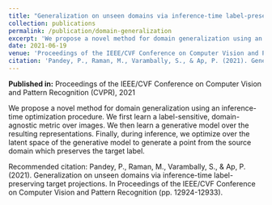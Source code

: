 ```yaml
---
title: "Generalization on unseen domains via inference-time label-preserving target projections"
collection: publications
permalink: /publication/domain-generalization
excerpt: 'We propose a novel method for domain generalization using an inference-time optimization procedure. We first learn a label-sensitive, domain-agnostic metric over images. We then learn a generative model over the resulting representations. Finally, during inference, we optimize over the latent space of the generative model to generate a point from the source domain which preserves the target label.'
date: 2021-06-19
venue: 'Proceedings of the IEEE/CVF Conference on Computer Vision and Pattern Recognition (CVPR)'
citation: 'Pandey, P., Raman, M., Varambally, S., & Ap, P. (2021). Generalization on unseen domains via inference-time label-preserving target projections. In Proceedings of the IEEE/CVF Conference on Computer Vision and Pattern Recognition (pp. 12924-12933).'
---
```

**Published in:** Proceedings of the IEEE/CVF Conference on Computer Vision and Pattern Recognition (CVPR), 2021

We propose a novel method for domain generalization using an inference-time optimization procedure. We first learn a label-sensitive, domain-agnostic metric over images. We then learn a generative model over the resulting representations. Finally, during inference, we optimize over the latent space of the generative model to generate a point from the source domain which preserves the target label.


Recommended citation: Pandey, P., Raman, M., Varambally, S., & Ap, P. (2021). Generalization on unseen domains via inference-time label-preserving target projections. In Proceedings of the IEEE/CVF Conference on Computer Vision and Pattern Recognition (pp. 12924-12933).
